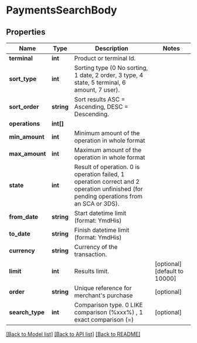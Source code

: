 # PaymentsSearchBody

## Properties
Name | Type | Description | Notes
------------ | ------------- | ------------- | -------------
**terminal** | **int** | Product or terminal Id. | 
**sort_type** | **int** | Sorting type (0 No sorting, 1 date, 2 order, 3 type, 4 state, 5 terminal, 6 amount, 7 user). | 
**sort_order** | **string** | Sort results ASC &#x3D; Ascending, DESC &#x3D; Descending. | 
**operations** | **int[]** |  | 
**min_amount** | **int** | Minimum amount of the operation in whole format | 
**max_amount** | **int** | Maximum amount of the operation in whole format | 
**state** | **int** | Result of operation. 0 is operation failed, 1 operation correct and 2 operation unfinished (for pending operations from an SCA or 3DS). | 
**from_date** | **string** | Start datetime limit (format: YmdHis) | 
**to_date** | **string** | Finish datetime limit (format: YmdHis) | 
**currency** | **string** | Currency of the transaction. | 
**limit** | **int** | Results limit. | [optional] [default to 10000]
**order** | **string** | Unique reference for merchant&#x27;s purchase | [optional] 
**search_type** | **int** | Comparison type. 0 LIKE comparison (%xxx%) , 1 exact comparison (&#x3D;) | [optional] 

[[Back to Model list]](../../README.md#documentation-for-models) [[Back to API list]](../../README.md#documentation-for-api-endpoints) [[Back to README]](../../README.md)


